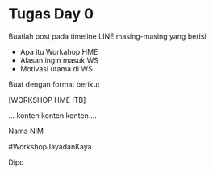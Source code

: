 # Tugas Day 0

Buatlah post pada timeline LINE masing-masing yang berisi
* Apa itu Workahop HME
* Alasan ingin masuk WS
* Motivasi utama di WS

Buat dengan format berikut

[WORKSHOP HME ITB]

...
konten
konten
konten
...

Nama
NIM

#WorkshopJayadanKaya

Dipo
